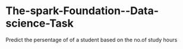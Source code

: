 # The-spark-Foundation--Data-science-Task
Predict the persentage of of a student based on the no.of study hours
